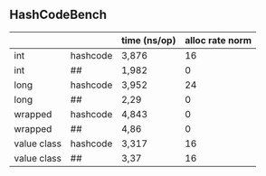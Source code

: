 ## HashCodeBench

|             |          | time (ns/op) | alloc rate norm |
|-------------|----------|--------------|-----------------|
| int         | hashcode | 3,876        | 16              |
| int         | ##       | 1,982        | 0               |
| long        | hashcode | 3,952        | 24              |
| long        | ##       | 2,29         | 0               |
| wrapped     | hashcode | 4,843        | 0               |
| wrapped     | ##       | 4,86         | 0               |
| value class | hashcode | 3,317        | 16              |
| value class | ##       | 3,37         | 16              |